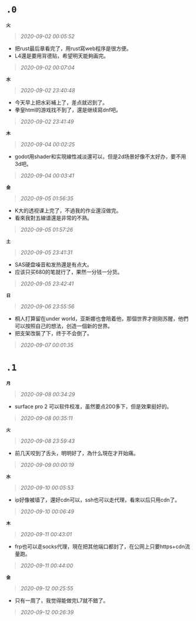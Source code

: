 **`.0`**
========
**`火`**
>*2020-09-02 00:05:52*
- 把rust最后章看完了，用rust寫web程序是很方便。
- L4還是要用背德贴，希望明天能夠画完。
>*2020-09-02 00:07:04*

**`水`**
>*2020-09-02 23:40:48*
- 今天早上把水彩補上了，差点就迟到了。
- 拳皇html的游戏找不到了，還是继续寫dnf吧。
>*2020-09-02 23:41:49*

**`木`**
>*2020-09-04 00:02:25*
- godot用shader和实現線性减淡還可以，但是2d场景好像不太好办，要不用3d吧。
>*2020-09-04 00:03:41*

**`金`**
>*2020-09-05 01:56:35*
- K大的透视课上完了，不過我的作业還沒做完。
- 看來我對五線谱還是非常的不熟。
>*2020-09-05 01:57:26*

**`土`**
>*2020-09-05 23:41:31*
- SAS硬盘噪音和发热還是有点大。
- 应该只买680的笔就行了，果然一分钱一分货。
>*2020-09-05 23:42:41*

**`日`**
>*2020-09-06 23:55:56*
- 桐人打算留在under world，亚斯娜也會陪着他，那個世界才刚刚苏醒，他們可以按照自己的想法，创造一個新的世界。
- 把支架改裝了下，终于不会倒了。
>*2020-09-07 00:01:35*

**`.1`**
========
**`月`**
>*2020-09-08 00:34:29*
- surface pro 2 可以软件校准，虽然要点200多下，但是效果挺好的。
>*2020-09-08 00:35:11*

**`火`**
>*2020-09-08 23:59:43*
- 前几天咬到了舌头，明明好了，為什么現在才开始痛。
>*2020-09-09 00:00:19*

**`水`**
>*2020-09-10 00:05:53*
- ip好像被墙了，還好cdn可以，ssh也可以走代理，看來以后只用cdn了。
>*2020-09-10 00:06:49*

**`木`**
>*2020-09-11 00:43:01*
- frp也可以走socks代理，現在把其他端口都封了，在公网上只要https+cdn流量跑。
>*2020-09-11 00:44:00*

**`金`**
>*2020-09-12 00:25:55*
- 只有一周了，我觉得能做完L7就不錯了。
>*2020-09-12 00:26:39*